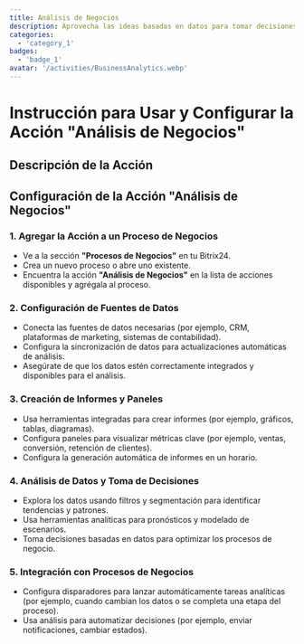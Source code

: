 ```yaml
---
title: Análisis de Negocios
description: Aprovecha las ideas basadas en datos para tomar decisiones informadas.
categories: 
  - 'category_1'
badges: 
  - 'badge_1'
avatar: '/activities/BusinessAnalytics.webp'
---
```

# Instrucción para Usar y Configurar la Acción "Análisis de Negocios"

## Descripción de la Acción

## **Configuración de la Acción "Análisis de Negocios"**

### 1. Agregar la Acción a un Proceso de Negocios
- Ve a la sección **"Procesos de Negocios"** en tu Bitrix24.
- Crea un nuevo proceso o abre uno existente.
- Encuentra la acción **"Análisis de Negocios"** en la lista de acciones disponibles y agrégala al proceso.

### 2. Configuración de Fuentes de Datos
- Conecta las fuentes de datos necesarias (por ejemplo, CRM, plataformas de marketing, sistemas de contabilidad).
- Configura la sincronización de datos para actualizaciones automáticas de análisis.
- Asegúrate de que los datos estén correctamente integrados y disponibles para el análisis.

### 3. Creación de Informes y Paneles
- Usa herramientas integradas para crear informes (por ejemplo, gráficos, tablas, diagramas).
- Configura paneles para visualizar métricas clave (por ejemplo, ventas, conversión, retención de clientes).
- Configura la generación automática de informes en un horario.

### 4. Análisis de Datos y Toma de Decisiones
- Explora los datos usando filtros y segmentación para identificar tendencias y patrones.
- Usa herramientas analíticas para pronósticos y modelado de escenarios.
- Toma decisiones basadas en datos para optimizar los procesos de negocio.

### 5. Integración con Procesos de Negocios
- Configura disparadores para lanzar automáticamente tareas analíticas (por ejemplo, cuando cambian los datos o se completa una etapa del proceso).
- Usa análisis para automatizar decisiones (por ejemplo, enviar notificaciones, cambiar estados).